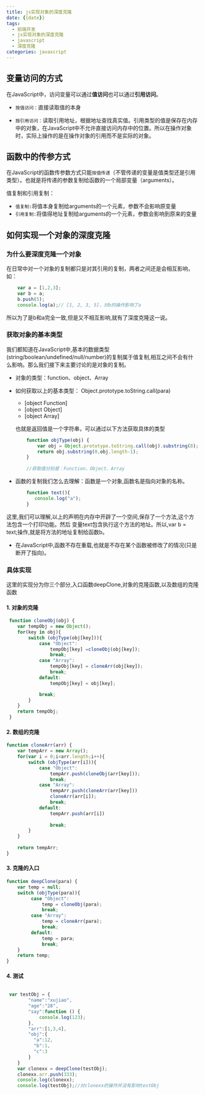 ```yaml
---
title: js实现对象的深度克隆
date: {{date}}
tags:
  - 前端开发
  - js实现对象的深度克隆
  - javascript
  - 深度克隆
categories: javascript
---
```



## 变量访问的方式

在JavaScript中，访问变量可以通过**值访问**也可以通过**引用访问**。

+ `按值访问：`直接读取值的本身

+ `按引用访问：`读取引用地址，根据地址查找真实值。引用类型的值是保存在内存中的对象，在JavaScript中不允许直接访问内存中的位置。所以在操作对象时，实际上操作的是在操作对象的引用而不是实际的对象。

## 函数中的传参方式

在JavaScript的函数传参数方式只能`按值传递`（不管传递的变量是值类型还是引用类型）。也就是将传递的参数复制给函数的一个局部变量（arguments）。

值复制和引用复制：

+ `值复制:`将值本身复制给arguments的一个元素，参数不会影响原变量
+ `引用复制:`将值得地址复制给arguments的一个元素，参数会影响到原来的变量



## 如何实现一个对象的深度克隆

### 为什么要深度克隆一个对象

在日常中对一个对象的复制都只是对其引用的复制，两者之间还是会相互影响，如：

```javascript
    var a = [1,2,3];
    var b = a;
    b.push(5);
    console.log(a);// [1, 2, 3, 5]，对b的操作影响了a
```

		
所以为了是b和a完全一致,但是又不相互影响,就有了深度克隆这一说。


### 获取对象的基本类型

我们都知道在JavaScript中,基本的数据类型(string/boolean/undefined/null/number)的复制属于值复制,相互之间不会有什么影响。那么我们接下来主要讨论的是对象的复制。

+ 对象的类型：function、object、Array
+ 如何获取以上的基本类型： Object.prototype.toString.call(para) 
  
  + [object Function]
  + [object Object]
  + [object Array]
 
  也就是返回值是一个字符串，可以通过以下方法获取具体的类型
  
  ```javascript
      function objType(obj) {
          var obj = Object.prototype.toString.call(obj).substring(8);
          return obj.substring(0,obj.length-1);
      }
      
      //获取值分别是：Function、Object、Array   
  ```
	    
+ 函数的复制我们怎么去理解：函数是一个对象,函数名是指向对象的名称。

  ```javascript
      function text(){
         console.log("a");
      }
  ```

            
            
这里,我们可以理解,以上的声明在内存中开辟了一个空间,保存了一个方法,这个方法包含一个打印功能。然后 变量text包含执行这个方法的地址。所以,var b = text;操作,就是将方法的地址复制给函数b。
    
+ 在JavaScript中,函数不存在重载,也就是不存在某个函数被修改了的情况(只是断开了指向)。
   
### 具体实现

这里的实现分为你三个部分,入口函数deepClone,对象的克隆函数,以及数组的克隆函数


#### 1. 对象的克隆

```javascript
 function cloneObj(obj) {
    var tempObj = new Object();
    for(key in obj){
        switch (objType(obj[key])){
            case "Object":
                tempObj[key] =cloneObj(obj[key]);
                break;
            case "Array":
                tempObj[key] = cloneArr(obj[key]);
                break;
            default:
                tempObj[key] = obj[key];

            break;
        }
    }
    return tempObj;
 }
```
       
            
            
#### 2. 数组的克隆
  
```javascript
function cloneArr(arr) {
    var tempArr = new Array();
    for(var i = 0;i<arr.length;i++){
        switch (objType(arr[i])){
            case "Object":
                tempArr.push(cloneObj(arr[key]));
                break;
            case "Array":
                tempArr.push(cloneArr(arr[key]))
                cloneArr(arr[i]);
                break;
            default:
                tempArr.push(arr[i])
        
                break;
        }
    }
    
    return tempArr;
}
```
            
            
            
#### 3. 克隆的入口

```javascript
function deepClone(para) {
    var temp = null;
    switch (objType(para)){
         case "Object":
             temp = cloneObj(para);
             break;
         case "Array":
             temp = cloneArr(para);
             break;
         default:
             temp = para;
             break;
    }
    return temp;
}
```
            
  
            
#### 4. 测试

```javascript

 var testObj = {
        "name":"xujiao",
        "age":"28",
        "say":function () {
            console.log(123);
        },
        "arr":[1,3,4],
        "obj":{
          "a":12,
          "b":1,
          "c":3
        }
    }
    var clonexx = deepClone(testObj);
    clonexx.arr.push(333);
    console.log(clonexx);
    console.log(testObj);//对clonexx的操作并没有影响testObj
    
```
      

	
	
	
	
	


